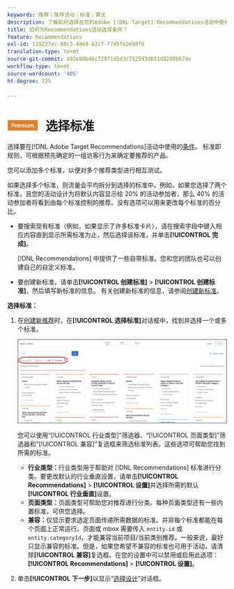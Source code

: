 ```yaml
---
keywords: 推荐；推荐活动；标准；算法
description: 了解如何选择在您的Adobe [!DNL Target] Recommendations活动中使用的条件（确定推荐哪些产品或内容的规则）。
title: 如何为Recommendations活动选择条件？
feature: Recommendations
exl-id: 119227ec-88c3-4de9-b2cf-f7d5fa2e98f6
translation-type: tm+mt
source-git-commit: a92e88b46c72971d5d3c752593d651d8290b674e
workflow-type: tm+mt
source-wordcount: '405'
ht-degree: 72%

---
```


# ![PREMIUM](/help/assets/premium.png) 选择标准

选择要在[!DNL Adobe Target Recommendations]活动中使用的[条件](/help/c-recommendations/c-algorithms/algorithms.md)。 标准即规则，可根据预先确定的一组访客行为来确定要推荐的产品。

您可以添加多个标准，以便对多个推荐类型进行相互测试。

如果选择多个标准，则流量会平均拆分到选择的标准中。例如，如果您选择了两个标准，且您的活动设计为将默认内容显示给 20% 的活动参加者，那么 40% 的活动参加者将看到由每个标准控制的推荐。没有选项可以用来更改每个标准的百分比。

* 要搜索现有标准（例如，如果显示了许多标准卡片），请在搜索字段中键入相应内容直到显示所需标准为止，然后选择该标准，并单击&#x200B;**[!UICONTROL 完成]**。

   [!DNL Recommendations] 中提供了一些自带标准。您和您的团队也可以创建自己的自定义标准。

* 要创建新标准，请单击&#x200B;**[!UICONTROL 创建标准]** > **[!UICONTROL 创建标准]**，然后填写新标准的信息。 有关创建新标准的信息，请参阅[创建新标准](/help/c-recommendations/c-algorithms/create-new-algorithm.md#task_8A9CB465F28D44899F69F38AD27352FE)。

**选择标准：**

1. 在[创建新推荐](/help/c-recommendations/t-create-recs-activity/create-recs-activity.md#task_6874328773C64C44A73F0A130AD3F96F)时，在&#x200B;**[!UICONTROL 选择标准]**&#x200B;对话框中，找到并选择一个或多个标准。

   ![“选择标准”对话框](/help/c-recommendations/t-create-recs-activity/assets/filters.png)

   您可以使用“[!UICONTROL 行业类型]”筛选器、“[!UICONTROL 页面类型]”筛选器和“[!UICONTROL 兼容]”复选框来筛选标准列表。这些选项可帮助您找到所需的标准。

   * **行业类型：**&#x200B;行业类型用于帮助对 [!DNL Recommendations] 标准进行分类。要更改默认的行业垂直设置，请单击&#x200B;**[!UICONTROL Recommendations]** > **[!UICONTROL 设置]**&#x200B;并选择所需的默认&#x200B;**[!UICONTROL 行业垂直]**&#x200B;设置。
   * **页面类型：**&#x200B;页面类型可帮助您对推荐进行分类。每种页面类型还有一些内置标准，可供您选择。
   * **兼容：**&#x200B;仅显示要求选定页面传递所需数据的标准。并非每个标准都能在每个页面上正常运行。页面或 mbox 需要传入 `entity.id` 或 `entity.categoryId`，才能兼容当前项目/当前类别推荐。一般来说，最好只显示兼容的标准。但是，如果您希望不兼容的标准也可用于活动，请清除&#x200B;**[!UICONTROL 兼容]**&#x200B;复选框。在您的设置中可以禁用或启用此选项：**[!UICONTROL Recommendations]** > **[!UICONTROL 设置]**。

1. 单击&#x200B;**[!UICONTROL 下一步]**&#x200B;以显示“[选择设计](/help/c-recommendations/c-design-overview/design-overview.md)”对话框。
